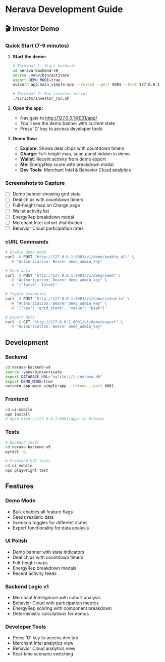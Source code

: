 # Nerava Development Guide

## 🎬 Investor Demo

### Quick Start (7-9 minutes)

1. **Start the demo:**
   ```bash
   # Terminal 1: Start backend
   cd nerava-backend-v9
   source .venv/bin/activate
   export DEMO_MODE=true
   uvicorn app.main_simple:app --reload --port 8001 --host 127.0.0.1
   
   # Terminal 2: Run investor script
   ./scripts/investor_run.sh
   ```

2. **Open the app:**
   - Navigate to http://127.0.0.1:8001/app/
   - You'll see the demo banner with current state
   - Press 'D' key to access developer tools

3. **Demo flow:**
   - **Explore**: Shows deal chips with countdown timers
   - **Charge**: Full-height map, scan panel hidden in demo
   - **Wallet**: Recent activity from demo export
   - **Me**: EnergyRep score with breakdown modal
   - **Dev Tools**: Merchant Intel & Behavior Cloud analytics

### Screenshots to Capture

- [ ] Demo banner showing grid state
- [ ] Deal chips with countdown timers
- [ ] Full-height map on Charge page
- [ ] Wallet activity list
- [ ] EnergyRep breakdown modal
- [ ] Merchant Intel cohort distribution
- [ ] Behavior Cloud participation rates

### cURL Commands

```bash
# Enable demo mode
curl -X POST "http://127.0.0.1:8001/v1/demo/enable_all" \
  -H "Authorization: Bearer demo_admin_key"

# Seed data
curl -X POST "http://127.0.0.1:8001/v1/demo/seed" \
  -H "Authorization: Bearer demo_admin_key" \
  -d '{"force": false}'

# Toggle scenarios
curl -X POST "http://127.0.0.1:8001/v1/demo/scenario" \
  -H "Authorization: Bearer demo_admin_key" \
  -d '{"key": "grid_state", "value": "peak"}'

# Export data
curl -X GET "http://127.0.0.1:8001/v1/demo/export" \
  -H "Authorization: Bearer demo_admin_key"
```

## Development

### Backend

```bash
cd nerava-backend-v9
source .venv/bin/activate
export DATABASE_URL="sqlite:///./nerava.db"
export DEMO_MODE=true
uvicorn app.main_simple:app --reload --port 8001
```

### Frontend

```bash
cd ui-mobile
npm install
# Open http://127.0.0.1:8001/app/ in browser
```

### Tests

```bash
# Backend tests
cd nerava-backend-v9
pytest -q

# Frontend E2E tests
cd ui-mobile
npx playwright test
```

## Features

### Demo Mode
- Bulk enables all feature flags
- Seeds realistic data
- Scenario toggles for different states
- Export functionality for data analysis

### UI Polish
- Demo banner with state indicators
- Deal chips with countdown timers
- Full-height maps
- EnergyRep breakdown modals
- Recent activity feeds

### Backend Logic v1
- Merchant Intelligence with cohort analysis
- Behavior Cloud with participation metrics
- EnergyRep scoring with component breakdown
- Deterministic calculations for demos

### Developer Tools
- Press 'D' key to access dev tab
- Merchant Intel analytics view
- Behavior Cloud analytics view
- Real-time scenario switching
